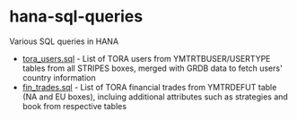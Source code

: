 # hana-sql-queries
Various SQL queries in HANA

- [tora_users.sql](https://github.com/viniciusXOM/hana-sql-queries/blob/main/tora_users.sql) - List of TORA users from YMTRTBUSER/USERTYPE tables from all STRIPES boxes, merged with GRDB data to fetch users' country information
- [fin_trades.sql](https://github.com/viniciusXOM/hana-sql-queries/blob/main/fin_trades.sql) - List of TORA financial trades from YMTRDEFUT table (NA and EU boxes), incluing additional attributes such as strategies and book from respective tables
